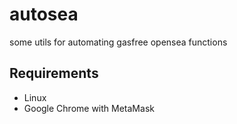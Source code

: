 # autosea
some utils for automating gasfree opensea functions

## Requirements
- Linux
- Google Chrome with MetaMask
